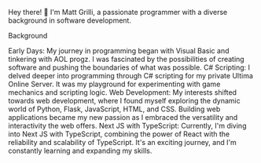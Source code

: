 Hey there! 👋 I'm Matt Grilli, a passionate programmer with a diverse background in software development.

Background

Early Days: My journey in programming began with Visual Basic and tinkering with AOL progz. I was fascinated by the possibilities of creating software and pushing the boundaries of what was possible.
C# Scripting: I delved deeper into programming through C# scripting for my private Ultima Online Server. It was my playground for experimenting with game mechanics and scripting logic.
Web Development: My interests shifted towards web development, where I found myself exploring the dynamic world of Python, Flask, JavaScript, HTML, and CSS. Building web applications became my new passion as I embraced the versatility and interactivity the web offers.
Next JS with TypeScript: Currently, I'm diving into Next JS with TypeScript, combining the power of React with the reliability and scalability of TypeScript. It's an exciting journey, and I'm constantly learning and expanding my skills.
